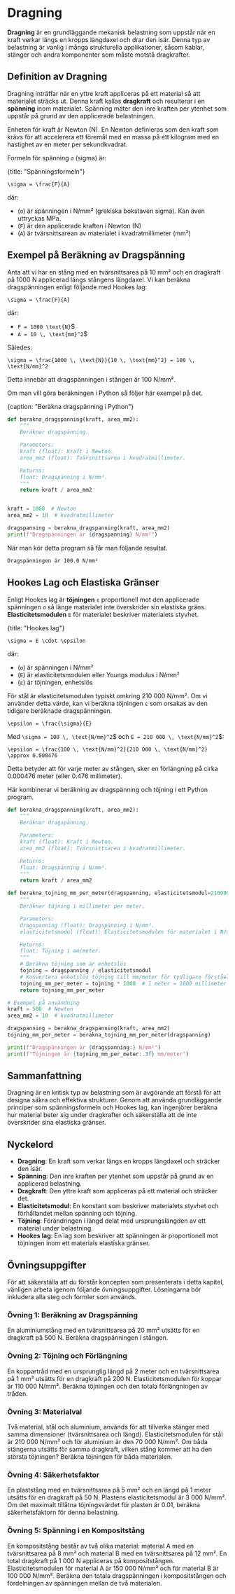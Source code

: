 # Dragning

**Dragning** är en grundläggande mekanisk belastning som uppstår när en kraft verkar längs en kropps längdaxel och drar den isär. Denna typ av belastning är vanlig i många strukturella applikationer, såsom kablar, stänger och andra komponenter som måste motstå dragkrafter.

## Definition av Dragning

Dragning inträffar när en yttre kraft appliceras på ett material så att materialet sträcks ut. Denna kraft kallas **dragkraft** och resulterar i en **spänning** inom materialet. Spänning mäter den inre kraften per ytenhet som uppstår på grund av den applicerade belastningen.

Enheten för kraft är Newton (N). En Newton definieras som den kraft som krävs för att accelerera ett föremål med en massa på ett kilogram med en hastighet av en meter per sekundkvadrat.

Formeln för spänning `σ` (sigma) är:

{title: "Spänningsformeln"}
```latexmath
\sigma = \frac{F}{A}
```

där:
- \(`σ`\) är spänningen i N/mm² (grekiska bokstaven sigma). Kan även uttryckas MPa.
- \(`F`\) är den applicerade kraften i Newton (N)
- \(`A`\) är tvärsnittsarean av materialet i kvadratmillimeter (mm²)

## Exempel på Beräkning av Dragspänning

Anta att vi har en stång med en tvärsnittsarea på 10 mm² och en dragkraft på 1000 N applicerad längs stångens längdaxel. Vi kan beräkna dragspänningen enligt följande med Hookes lag:

```latexmath
\sigma = \frac{F}{A}
```

där:
- `F = 1000 \text{N}`$
- `A = 10 \, \text{mm}^2`$

Således:

```latexmath
\sigma = \frac{1000 \, \text{N}}{10 \, \text{mm}^2} = 100 \, \text{N/mm}^2
```

Detta innebär att dragspänningen i stången är 100 N/mm².

Om man vill göra beräkningen i Python så följer här exempel på det.

 {caption: "Beräkna dragspänning i Python"}
```python
def berakna_dragspanning(kraft, area_mm2):
    """
    Beräknar dragspänning.

    Parameters:
    kraft (float): Kraft i Newton.
    area_mm2 (float): Tvärsnittsarea i kvadratmillimeter.

    Returns:
    float: Dragspänning i N/mm².
    """
    return kraft / area_mm2


kraft = 1000  # Newton
area_mm2 = 10  # kvadratmillimeter

dragspanning = berakna_dragspanning(kraft, area_mm2)
print(f"Dragspänningen är {dragspanning} N/mm²")
```

När man kör detta program så får man följande resultat.
```bash
Dragspänningen är 100.0 N/mm²
```

## Hookes Lag och Elastiska Gränser

Enligt Hookes lag är **töjningen** `ε` proportionell mot den applicerade spänningen `σ` så länge materialet inte överskrider sin elastiska gräns. **Elasticitetsmodulen** `E` för materialet beskriver materialets styvhet.

{title: "Hookes lag"}
```latexmath
\sigma = E \cdot \epsilon
```

där:
- \(`σ`\) är spänningen i N/mm²
- \(`E`\) är elasticitetsmodulen eller Youngs modulus i N/mm²
- \(`ε`\) är töjningen, enhetslös

För stål är elasticitetsmodulen typiskt omkring 210 000 N/mm². Om vi använder detta värde, kan vi beräkna töjningen `ε` som orsakas av den tidigare beräknade dragspänningen.

```latexmath
\epsilon = \frac{\sigma}{E}
```

Med `\sigma = 100 \, \text{N/mm}^2`$ och `E = 210 000 \, \text{N/mm}^2`$:

```latexmath
\epsilon = \frac{100 \, \text{N/mm}^2}{210 000 \, \text{N/mm}^2} \approx 0.000476
```

Detta betyder att för varje meter av stången, sker en förlängning på cirka 0.000476 meter (eller 0.476 millimeter).

Här kombinerar vi beräkning av dragspänning och töjning i ett Python program.

```python
def berakna_dragspanning(kraft, area_mm2):
    """
    Beräknar dragspänning.

    Parameters:
    kraft (float): Kraft i Newton.
    area_mm2 (float): Tvärsnittsarea i kvadratmillimeter.

    Returns:
    float: Dragspänning i N/mm².
    """
    return kraft / area_mm2

def berakna_tojning_mm_per_meter(dragspanning, elasticitetsmodul=210000):
    """
    Beräknar töjning i millimeter per meter.

    Parameters:
    dragspanning (float): Dragspänning i N/mm².
    elasticitetsmodul (float): Elasticitetsmodulen för materialet i N/mm² (standardvärde för stål är 210000 N/mm²).

    Returns:
    float: Töjning i mm/meter.
    """
    # Beräkna töjning som är enhetslös
    tojning = dragspanning / elasticitetsmodul
    # Konvertera enhetslös töjning till mm/meter för tydligare förståelse
    tojning_mm_per_meter = tojning * 1000  # 1 meter = 1000 millimeter
    return tojning_mm_per_meter

# Exempel på användning
kraft = 500  # Newton
area_mm2 = 10  # kvadratmillimeter

dragspanning = berakna_dragspanning(kraft, area_mm2)
tojning_mm_per_meter = berakna_tojning_mm_per_meter(dragspanning)

print(f"Dragspänningen är {dragspanning:} N/mm²")
print(f"Töjningen är {tojning_mm_per_meter:.3f} mm/meter")
```

## Sammanfattning

Dragning är en kritisk typ av belastning som är avgörande att förstå för att designa säkra och effektiva strukturer. Genom att använda grundläggande principer som spänningsformeln och Hookes lag, kan ingenjörer beräkna hur material beter sig under dragkrafter och säkerställa att de inte överskrider sina elastiska gränser.

## Nyckelord

- **Dragning**: En kraft som verkar längs en kropps längdaxel och sträcker den isär.
- **Spänning**: Den inre kraften per ytenhet som uppstår på grund av en applicerad belastning.
- **Dragkraft**: Den yttre kraft som appliceras på ett material och sträcker det.
- **Elasticitetsmodul**: En konstant som beskriver materialets styvhet och förhållandet mellan spänning och töjning.
- **Töjning**: Förändringen i längd delat med ursprungslängden av ett material under belastning.
- **Hookes lag**: En lag som beskriver att spänningen är proportionell mot töjningen inom ett materials elastiska gränser.

## Övningsuppgifter

För att säkerställa att du förstår koncepten som presenterats i detta kapitel, vänligen arbeta igenom följande övningsuppgifter. Lösningarna bör inkludera alla steg och formler som används.

### Övning 1: Beräkning av Dragspänning

En aluminiumstång med en tvärsnittsarea på 20 mm² utsätts för en dragkraft på 500 N. Beräkna dragspänningen i stången.


### Övning 2: Töjning och Förlängning

En koppartråd med en ursprunglig längd på 2 meter och en tvärsnittsarea på 1 mm² utsätts för en dragkraft på 200 N. Elasticitetsmodulen för koppar är 110 000 N/mm². Beräkna töjningen och den totala förlängningen av tråden.

### Övning 3: Materialval

Två material, stål och aluminium, används för att tillverka stänger med samma dimensioner (tvärsnittsarea och längd). Elasticitetsmodulen för stål är 210 000 N/mm² och för aluminium är den 70 000 N/mm². Om båda stängerna utsätts för samma dragkraft, vilken stång kommer att ha den största töjningen? Beräkna töjningen för båda materialen.

### Övning 4: Säkerhetsfaktor

En plaststång med en tvärsnittsarea på 5 mm² och en längd på 1 meter utsätts för en dragkraft på 50 N. Plastens elasticitetsmodul är 3 000 N/mm². Om det maximalt tillåtna töjningsvärdet för plasten är 0.01, beräkna säkerhetsfaktorn för denna belastning.

### Övning 5: Spänning i en Kompositstång

En kompositstång består av två olika material: material A med en tvärsnittsarea på 8 mm² och material B med en tvärsnittsarea på 12 mm². En total dragkraft på 1 000 N appliceras på kompositstången. Elasticitetsmodulen för material A är 150 000 N/mm² och för material B är 100 000 N/mm². Beräkna den totala dragspänningen i kompositstången och fördelningen av spänningen mellan de två materialen.
